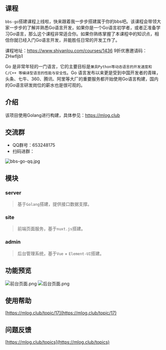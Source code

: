 ## 课程

`bbs-go`搭建课程上线啦，快来跟着我一步步搭建属于你的bbs吧。该课程会带领大家一步步的了解并熟悉Go语言开发，如果你是一个Go语言初学者，或者正准备学习Go语言，那么这个课程非常适合你。如果你熟练掌握了本课程中的知识点，相信你就已经入门Go语言开发，并能胜任日常的开发工作了。

课程地址：https://www.shiyanlou.com/courses/1436
9折优惠邀请码： ZHwfIjb1  

Go 是非常年轻的一门语言，它的主要目标是`兼具Python等动态语言的开发速度和 C/C++ 等编译型语言的性能与安全性`。Go 语言发布以来更是受到中国开发者的青睐，头条、七牛、360、腾讯、阿里等大厂的重要服务都开始使用Go语言构建，国内的Go语言研发岗位的薪水也是很可观的。

## 介绍
该项目使用Golang进行构建，具体参见：https://mlog.club

## 交流群

- QQ群号：653248175
- 扫码进群：

![bbs-go-qq.jpg](https://i.loli.net/2019/09/12/eiKSXycnDB7R6Gw.jpg)

## 模块
### server
> 基于`Golang`搭建，提供接口数据支撑。

### site
> 前端页面服务，基于`nuxt.js`搭建。


### admin
> 后台管理系统，基于`Vue` + `Element-UI`搭建。

## 功能预览
![前台页面.png](https://i.loli.net/2019/09/12/EfPJDwKpgjrM1CW.png)
![后台页面.png](https://i.loli.net/2019/09/12/BotKdEkGMLx3g9w.png)

## 使用帮助
[https://mlog.club/topic/17](https://mlog.club/topic/17)

## 问题反馈

[https://mlog.club/topics](https://mlog.club/topics)
